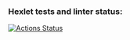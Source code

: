 ### Hexlet tests and linter status:
[![Actions Status](https://github.com/lobedima/fullstack-javascript-project-12/actions/workflows/hexlet-check.yml/badge.svg)](https://github.com/lobedima/fullstack-javascript-project-12/actions)